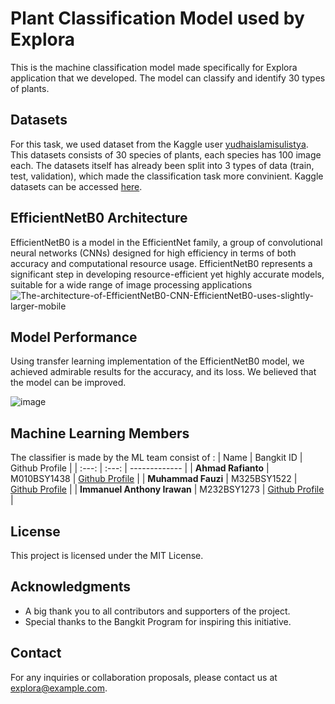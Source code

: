 # Plant Classification Model used by Explora
This is the machine classification model made specifically for Explora application that we developed. The model can classify and identify 30 types of plants. 

## Datasets
For this task, we used dataset from the Kaggle user [yudhaislamisulistya](https://www.kaggle.com/yudhaislamisulistya). This datasets consists of 30 species of plants, each species has 100 image each. The datasets itself has already been split into 3 types of data (train, test, validation), which made the classification task more convinient. Kaggle datasets can be accessed [here](https://www.kaggle.com/datasets/yudhaislamisulistya/plants-type-datasets/code).

## EfficientNetB0 Architecture
EfficientNetB0 is a model in the EfficientNet family, a group of convolutional neural networks (CNNs) designed for high efficiency in terms of both accuracy and computational resource usage. EfficientNetB0 represents a significant step in developing resource-efficient yet highly accurate models, suitable for a wide range of image processing applications
![The-architecture-of-EfficientNetB0-CNN-EfficientNetB0-uses-slightly-larger-mobile](https://github.com/Explora-App/ExploraML/assets/64643677/d9189226-e162-4033-9d16-293fde9d7ca3)

## Model Performance
Using transfer learning implementation of the EfficientNetB0 model, we achieved admirable results for the accuracy, and its loss. We believed that the model can be improved.

![image](https://github.com/Explora-App/ExploraML/assets/64643677/5a3f9ab2-78cd-4280-adc6-bfd50a9836be)

## Machine Learning Members
The classifier is made by the ML team consist of :
| Name  | Bangkit ID | Github Profile |
| :---: | :---: | ------------- |
| **Ahmad Rafianto**  | M010BSY1438   | [Github Profile](https://github.com/arafianto)  |
| **Muhammad Fauzi**  | M325BSY1522    | [Github Profile](https://github.com/fauzihs13)  |
| **Immanuel Anthony Irawan**  | M232BSY1273   | [Github Profile](https://github.com/ImmanuelAnthony)  |

## License
This project is licensed under the MIT License.

## Acknowledgments
- A big thank you to all contributors and supporters of the project.
- Special thanks to the Bangkit Program for inspiring this initiative.

## Contact
For any inquiries or collaboration proposals, please contact us at explora@example.com.

